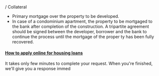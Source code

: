 / Collateral
- Primary mortgage over the property to be developed.
- In case of a condominium apartment, the property to be mortgaged to the bank after completion of the construction. A tripartite agreement should be signed between the developer, borrower and the bank to continue the process until the mortgage of the proper ty has been fully recovered.

#### <u>How to apply online for housing loans</u>

It takes only few minutes to complete your request. When you're finished, we'll give you a response immed